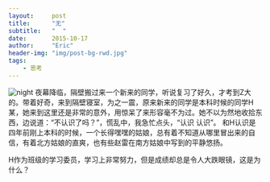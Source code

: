 ```yaml
---
layout:     post
title:      "无"
subtitle:   "  "
date:       2015-10-17
author:     "Eric"
header-img: "img/post-bg-rwd.jpg"
tags:
    - 思考
---
```


![night](http://7xn8ba.com1.z0.glb.clouddn.com/IMG_1985.JPG)
夜幕降临，隔壁搬过来一个新来的同学，听说复习了好久，才考到Z大的。带着好奇，来到隔壁寝室，为之一震，原来新来的同学是本科时候的同学H某，她来到这里还是非常的意外，用惊呆了来形容毫不为过。她不以为然地收拾东西，边说道：“不认识了吗？”，慌乱中，我急忙点头，“认识 认识”。
和H认识是四年前刚上本科的时候，一个长得嘿嘿的姑娘，总有着不知道从哪里冒出来的自信，有着北方姑娘的直爽，也有些赵雷在南方姑娘中写到的平静悠扬。

H作为班级的学习委员，学习上非常努力，但是成绩却总是令人大跌眼镜，这是为什么？





